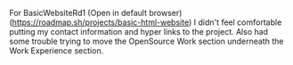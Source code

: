 For BasicWebsiteRd1 (Open in default browser) (https://roadmap.sh/projects/basic-html-website)
   I didn't feel comfortable putting my contact information and hyper links to the project. 
   Also had some trouble trying to move the OpenSource Work section underneath the Work Experience
   section.